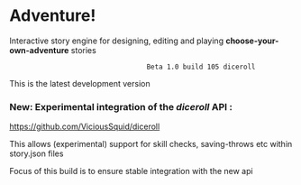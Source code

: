 # Adventure!

Interactive story engine for designing, editing and playing **choose-your-own-adventure** stories

                                      Beta 1.0 build 105 diceroll

This is the latest development version

### New: Experimental integration of the *diceroll* API : 
https://github.com/ViciousSquid/diceroll

This allows (experimental) support for skill checks, saving-throws etc within story.json files

Focus of this build is to ensure stable integration with the new api
